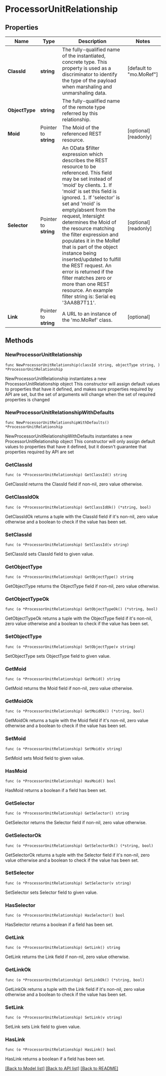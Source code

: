 # ProcessorUnitRelationship

## Properties

Name | Type | Description | Notes
------------ | ------------- | ------------- | -------------
**ClassId** | **string** | The fully-qualified name of the instantiated, concrete type. This property is used as a discriminator to identify the type of the payload when marshaling and unmarshaling data. | [default to "mo.MoRef"]
**ObjectType** | **string** | The fully-qualified name of the remote type referred by this relationship. | 
**Moid** | Pointer to **string** | The Moid of the referenced REST resource. | [optional] [readonly] 
**Selector** | Pointer to **string** | An OData $filter expression which describes the REST resource to be referenced. This field may be set instead of &#39;moid&#39; by clients. 1. If &#39;moid&#39; is set this field is ignored. 1. If &#39;selector&#39; is set and &#39;moid&#39; is empty/absent from the request, Intersight determines the Moid of the resource matching the filter expression and populates it in the MoRef that is part of the object instance being inserted/updated to fulfill the REST request. An error is returned if the filter matches zero or more than one REST resource. An example filter string is: Serial eq &#39;3AA8B7T11&#39;. | [optional] [readonly] 
**Link** | Pointer to **string** | A URL to an instance of the &#39;mo.MoRef&#39; class. | [optional] 

## Methods

### NewProcessorUnitRelationship

`func NewProcessorUnitRelationship(classId string, objectType string, ) *ProcessorUnitRelationship`

NewProcessorUnitRelationship instantiates a new ProcessorUnitRelationship object
This constructor will assign default values to properties that have it defined,
and makes sure properties required by API are set, but the set of arguments
will change when the set of required properties is changed

### NewProcessorUnitRelationshipWithDefaults

`func NewProcessorUnitRelationshipWithDefaults() *ProcessorUnitRelationship`

NewProcessorUnitRelationshipWithDefaults instantiates a new ProcessorUnitRelationship object
This constructor will only assign default values to properties that have it defined,
but it doesn't guarantee that properties required by API are set

### GetClassId

`func (o *ProcessorUnitRelationship) GetClassId() string`

GetClassId returns the ClassId field if non-nil, zero value otherwise.

### GetClassIdOk

`func (o *ProcessorUnitRelationship) GetClassIdOk() (*string, bool)`

GetClassIdOk returns a tuple with the ClassId field if it's non-nil, zero value otherwise
and a boolean to check if the value has been set.

### SetClassId

`func (o *ProcessorUnitRelationship) SetClassId(v string)`

SetClassId sets ClassId field to given value.


### GetObjectType

`func (o *ProcessorUnitRelationship) GetObjectType() string`

GetObjectType returns the ObjectType field if non-nil, zero value otherwise.

### GetObjectTypeOk

`func (o *ProcessorUnitRelationship) GetObjectTypeOk() (*string, bool)`

GetObjectTypeOk returns a tuple with the ObjectType field if it's non-nil, zero value otherwise
and a boolean to check if the value has been set.

### SetObjectType

`func (o *ProcessorUnitRelationship) SetObjectType(v string)`

SetObjectType sets ObjectType field to given value.


### GetMoid

`func (o *ProcessorUnitRelationship) GetMoid() string`

GetMoid returns the Moid field if non-nil, zero value otherwise.

### GetMoidOk

`func (o *ProcessorUnitRelationship) GetMoidOk() (*string, bool)`

GetMoidOk returns a tuple with the Moid field if it's non-nil, zero value otherwise
and a boolean to check if the value has been set.

### SetMoid

`func (o *ProcessorUnitRelationship) SetMoid(v string)`

SetMoid sets Moid field to given value.

### HasMoid

`func (o *ProcessorUnitRelationship) HasMoid() bool`

HasMoid returns a boolean if a field has been set.

### GetSelector

`func (o *ProcessorUnitRelationship) GetSelector() string`

GetSelector returns the Selector field if non-nil, zero value otherwise.

### GetSelectorOk

`func (o *ProcessorUnitRelationship) GetSelectorOk() (*string, bool)`

GetSelectorOk returns a tuple with the Selector field if it's non-nil, zero value otherwise
and a boolean to check if the value has been set.

### SetSelector

`func (o *ProcessorUnitRelationship) SetSelector(v string)`

SetSelector sets Selector field to given value.

### HasSelector

`func (o *ProcessorUnitRelationship) HasSelector() bool`

HasSelector returns a boolean if a field has been set.

### GetLink

`func (o *ProcessorUnitRelationship) GetLink() string`

GetLink returns the Link field if non-nil, zero value otherwise.

### GetLinkOk

`func (o *ProcessorUnitRelationship) GetLinkOk() (*string, bool)`

GetLinkOk returns a tuple with the Link field if it's non-nil, zero value otherwise
and a boolean to check if the value has been set.

### SetLink

`func (o *ProcessorUnitRelationship) SetLink(v string)`

SetLink sets Link field to given value.

### HasLink

`func (o *ProcessorUnitRelationship) HasLink() bool`

HasLink returns a boolean if a field has been set.


[[Back to Model list]](../README.md#documentation-for-models) [[Back to API list]](../README.md#documentation-for-api-endpoints) [[Back to README]](../README.md)


